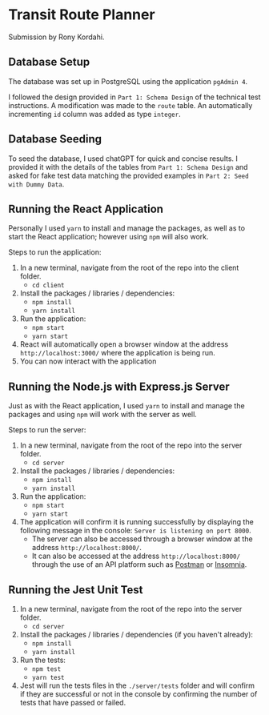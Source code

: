 # Transit Route Planner

Submission by Rony Kordahi.

## Database Setup

The database was set up in PostgreSQL using the application `pgAdmin 4`. 

I followed the design provided in `Part 1: Schema Design` of the technical test instructions. A modification was made to the `route` table. An automatically incrementing `id` column was added as type `integer`.

## Database Seeding

To seed the database, I used chatGPT for quick and concise results. I provided it with the details of the tables from `Part 1: Schema Design` and asked for fake test data matching the provided examples in `Part 2: Seed with Dummy Data`.

## Running the React Application

Personally I used `yarn` to install and manage the packages, as well as to start the React application; however using `npm` will also work.

Steps to run the application:

1. In a new terminal, navigate from the root of the repo into the client folder.
    - `cd client`
2. Install the packages / libraries / dependencies:
    - `npm install`
    - `yarn install` 
3. Run the application:
    - `npm start`
    - `yarn start`
4. React will automatically open a browser window at the address `http://localhost:3000/` where the application is being run.
5. You can now interact with the application

## Running the Node.js with Express.js Server

Just as with the React application, I used `yarn` to install and manage the packages and using `npm` will work with the server as well.

Steps to run the server:

1. In a new terminal, navigate from the root of the repo into the server folder.
    - `cd server`
2. Install the packages / libraries / dependencies:
    - `npm install`
    - `yarn install`
3. Run the application:
    - `npm start`
    - `yarn start`
4. The application will confirm it is running successfully by displaying the following message in the console: `Server is listening on port 8000`.
    - The server can also be accessed through a browser window at the address `http://localhost:8000/`.
    - It can also be accessed at the address `http://localhost:8000/` through the use of an API platform such as [Postman](https://www.postman.com/) or [Insomnia](https://insomnia.rest/).

## Running the Jest Unit Test

1. In a new terminal, navigate from the root of the repo into the server folder.
    - `cd server`
2. Install the packages / libraries / dependencies (if you haven't already):
    - `npm install`
    - `yarn install`
3. Run the tests:
    - `npm test`
    - `yarn test`
4. Jest will run the tests files in the `./server/tests` folder and will confirm if they are successful or not in the console by confirming the number of tests that have passed or failed.